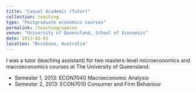 ```yaml
---
title: "Casual Academic (Tutor)"
collection: teaching
type: "Postgraduate economics courses"
permalink: /teaching/uqecon
venue: "University of Queensland, School of Economics"
date: 2013-03-01
location: "Brisbane, Australia"
---
```


I was a tutor (teaching assistant) for two masters-level microeconomics and macroeconomics courses at The University of Queensland.

* Semester 1, 2013: ECON7040 Macroeconomic Analysis
* Semester 2, 2013: ECON7010 Consumer and Firm Behaviour
